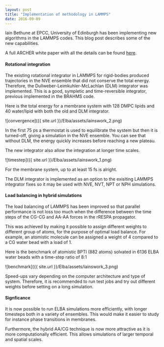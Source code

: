 ```yaml
---
layout: post
title: "Implementation of methodology in LAMMPS"
date: 2016-09-09
---
```


Iain Bethune at EPCC, University of Edinburgh has been implementing new algorithms in the LAMMPS codes.
This blog post describes some of the new capabilities.

A full ARCHER white paper with all the details can be found [here](http://www.archer.ac.uk/documentation/white-papers/lammps-elba/lammps-ecse.pdf).

#### Rotational integration

The existing rotational integrator in LAMMPS for rigid-bodies produced trajectories in the NVE ensemble that did not conserve the total energy. Therefore, the Dullweber-Leimkuhler-McLachlan (DLM) integrator was implemented. This is a good, sympletic and time-reversible integrator, previous implemented in the BRAHMS code.

Here is the total energy for a membrane system with 128 DMPC lipids and 40 water/lipid with both the old and DLM integrator.

![convergence]({{ site.url }}/Elba/assets/iainswork_2.png)

In the first 75 ps a thermostat is used to equilibrate the system but then it is turned-off, giving a simulation in the NVE ensemble. You can see that without DLM, the energy quickly increases before reaching a new plateau.

The new integrator also allow the integration at longer time scales.

![timestep]({{ site.url }}/Elba/assets/iainswork_1.png)

For the membrane system, up to at least 15 fs is alright.

The DLM integrator is implemented as an option to the exisiting LAMMPS integrator fixes so it may be used with NVE, NVT, NPT or NPH simulations.

#### Load balancing in hybrid simulations

The load balancing of LAMMPS has been improved so that parallel performance is not loss too much when the difference between the time steps of the CG-CG and AA-AA forces in the rRESPA propagator.

This was achieved by making it possible to assign different weights to different group of atoms, for the purpose of optimal load balance. For example, an atomistic molecule can be assigned a weight of 4 compared to a CG water bead with a load of 1.

Here is the benchmark of atomistic BPTI (882 atoms) solvated in 6136 ELBA water beads with a time-step ratio of 8:1

![benchmark]({{ site.url }}/Elba/assets/iainswork_3.png)

Speed-ups vary depending on the computer architecture and type of system. Therefore, it is recommended to run test jobs and try out different weights before setting on a long simulation.


#### Signficance

It is now possible to run ELBA simulations more efficiently, with longer timesteps both in a variety of ensembles. This would make it easier to study for instance phase transitions in membranes.

Furthermore, the hybrid AA/CG technique is now more attractive as it is more computationally efficient. This allows simulations of larger temporal and spatial scales.
